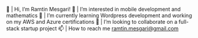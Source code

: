 👋 | Hi, I’m Ramtin Mesgari!
👀 | I’m interested in mobile development and mathematics
🌱 | I’m currently learning Wordpress development and working on my AWS and Azure certifications
💞️ | I’m looking to collaborate on a full-stack startup project
📫 | How to reach me ramtin.mesgari@gmail.com

<!---
iamramtin/iamramtin is a ✨ special ✨ repository because its `README.md` (this file) appears on your GitHub profile.
You can click the Preview link to take a look at your changes.
--->
